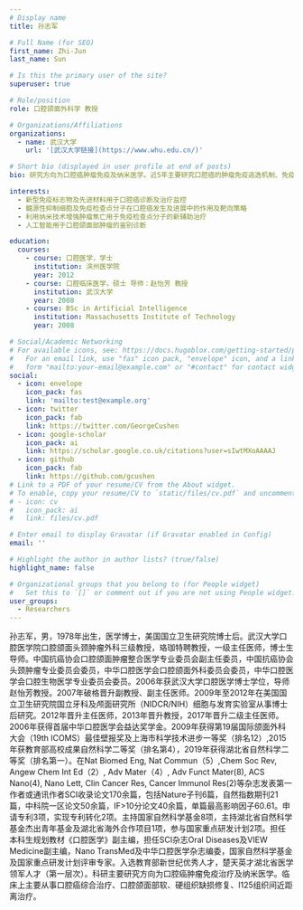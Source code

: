 ```yaml
---
# Display name
title: 孙志军

# Full Name (for SEO)
first_name: Zhi-Jun
last_name: Sun

# Is this the primary user of the site?
superuser: true

# Role/position
role: 口腔颌面外科学 教授

# Organizations/Affiliations
organizations:
  - name: 武汉大学
    url: '[武汉大学链接](https://www.whu.edu.cn/)'

# Short bio (displayed in user profile at end of posts)
bio: 研究方向为口腔癌肿瘤免疫及纳米医学。近5年主要研究口腔癌的肿瘤免疫逃逸机制、免疫治疗及纳米医学，致力于医工交叉，利用先进纳米技术用于口腔癌的诊断及免疫治疗。

interests:
  - 新型免疫标志物及先进材料用于口腔癌诊断及治疗监控
  - 髓源性抑制细胞及免疫检查点分子在口腔癌发生及进展中的作用及靶向策略
  - 利用纳米技术增强肿瘤焦亡用于免疫检查点分子的新辅助治疗
  - 人工智能用于口腔颌面部肿瘤的鉴别诊断

education:
  courses:
    - course: 口腔医学，学士
      institution: 滨州医学院
      year: 2012
    - course: 口腔临床医学，硕士 导师：赵怡芳 教授
      institution: 武汉大学
      year: 2008
    - course: BSc in Artificial Intelligence
      institution: Massachusetts Institute of Technology
      year: 2008

# Social/Academic Networking
# For available icons, see: https://docs.hugoblox.com/getting-started/page-builder/#icons
#   For an email link, use "fas" icon pack, "envelope" icon, and a link in the
#   form "mailto:your-email@example.com" or "#contact" for contact widget.
social:
  - icon: envelope
    icon_pack: fas
    link: 'mailto:test@example.org'
  - icon: twitter
    icon_pack: fab
    link: https://twitter.com/GeorgeCushen
  - icon: google-scholar
    icon_pack: ai
    link: https://scholar.google.co.uk/citations?user=sIwtMXoAAAAJ
  - icon: github
    icon_pack: fab
    link: https://github.com/gcushen
# Link to a PDF of your resume/CV from the About widget.
# To enable, copy your resume/CV to `static/files/cv.pdf` and uncomment the lines below.
# - icon: cv
#   icon_pack: ai
#   link: files/cv.pdf

# Enter email to display Gravatar (if Gravatar enabled in Config)
email: ''

# Highlight the author in author lists? (true/false)
highlight_name: false

# Organizational groups that you belong to (for People widget)
#   Set this to `[]` or comment out if you are not using People widget.
user_groups:
  - Researchers
---
```


孙志军，男，1978年出生，医学博士，美国国立卫生研究院博士后。武汉大学口腔医学院口腔颌面头颈肿瘤外科三级教授，珞珈特聘教授，一级主任医师，博士生导师。中国抗癌协会口腔颌面肿瘤整合医学专业委员会副主任委员，中国抗癌协会头颈肿瘤专业委员会委员，中华口腔医学会口腔颌面外科委员会委员，中华口腔医学会口腔生物医学专业委员会委员。2006年获武汉大学口腔医学博士学位，导师赵怡芳教授。2007年破格晋升副教授、副主任医师。2009年至2012年在美国国立卫生研究院国立牙科及颅面研究所（NIDCR/NIH）细胞与发育实验室从事博士后研究。2012年晋升主任医师，2013年晋升教授，2017年晋升二级主任医师。2006年获得首届中华口腔医学会益达奖学金。2009年获得第19届国际颌面外科大会（19th ICOMS）最佳壁报奖及上海市科学技术进步一等奖（排名12）,2015年获教育部高校成果自然科学二等奖（排名第4），2019年获得湖北省自然科学二等奖（排名第一）。在Nat Biomed Eng, Nat Commun（5）,Chem Soc Rev, Angew Chem Int Ed（2）, Adv Mater（4）, Adv Funct Mater(8), ACS Nano(4), Nano Lett, Clin Cancer Res, Cancer Immunol Res(2)等杂志发表第一作者或通讯作者SCI收录论文170余篇，包括Nature子刊6篇，自然指数期刊21篇，中科院一区论文50余篇，IF>10分论文40余篇，单篇最高影响因子60.61。申请专利3项，实现专利转化2项。主持国家自然科学基金8项，主持湖北省自然科学基金杰出青年基金及湖北省海外合作项目1项，参与国家重点研发计划2项。担任本科生规划教材《口腔医学》副主编，担任SCI杂志Oral Diseases及VIEW Medicine副主编，Nano TransMed及中华口腔医学杂志编委，国家自然科学基金及国家重点研发计划评审专家。入选教育部新世纪优秀人才，楚天英才湖北省医学领军人才（第一层次）。科研主要研究方向为口腔癌肿瘤免疫治疗及纳米医学。临床上主要从事口腔癌综合治疗、口腔颌面部软、硬组织缺损修复、I125组织间近距离治疗。
